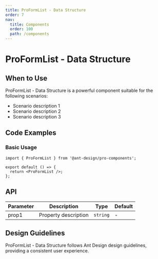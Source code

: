 ```yaml
---
title: ProFormList - Data Structure
order: 7
nav:
  title: Components
  order: 100
  path: /components
---
```


# ProFormList - Data Structure

## When to Use

ProFormList - Data Structure is a powerful component suitable for the following scenarios:

- Scenario description 1
- Scenario description 2
- Scenario description 3

## Code Examples

### Basic Usage

```tsx
import { ProFormList } from '@ant-design/pro-components';

export default () => {
  return <ProFormList />;
};
```

## API

| Parameter | Description          | Type     | Default |
| --------- | -------------------- | -------- | ------- |
| prop1     | Property description | `string` | -       |

## Design Guidelines

ProFormList - Data Structure follows Ant Design design guidelines, providing a consistent user experience.
